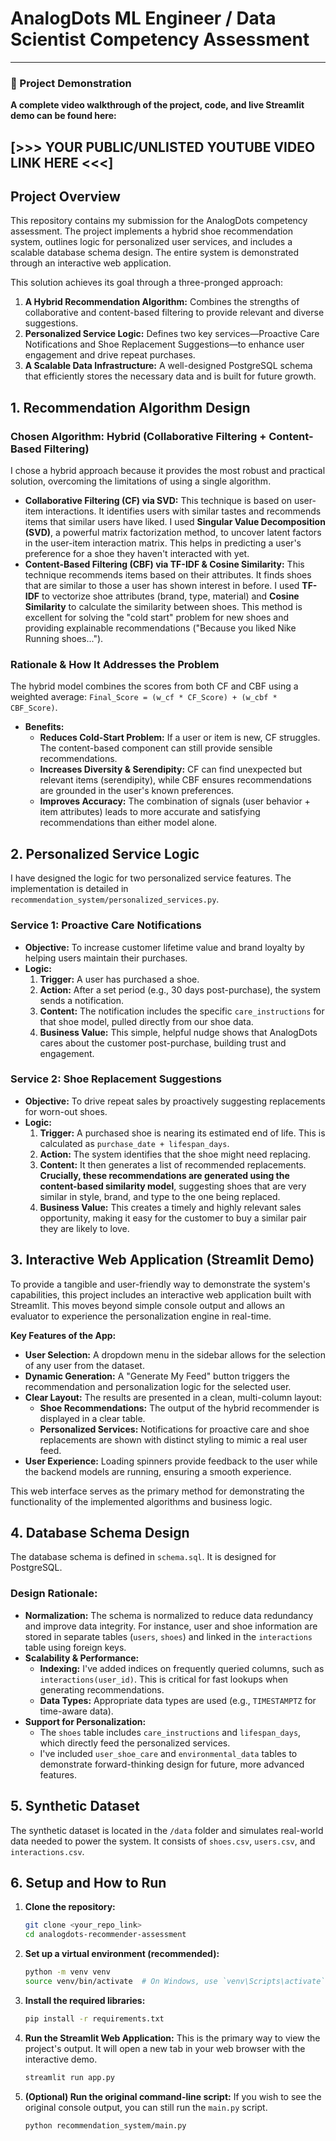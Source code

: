 # AnalogDots ML Engineer / Data Scientist Competency Assessment

---
### 🎥 Project Demonstration
**A complete video walkthrough of the project, code, and live Streamlit demo can be found here:**

**[>>> YOUR PUBLIC/UNLISTED YOUTUBE VIDEO LINK HERE <<<]**
---

## Project Overview

This repository contains my submission for the AnalogDots competency assessment. The project implements a hybrid shoe recommendation system, outlines logic for personalized user services, and includes a scalable database schema design. The entire system is demonstrated through an interactive web application.

This solution achieves its goal through a three-pronged approach:

1.  **A Hybrid Recommendation Algorithm:** Combines the strengths of collaborative and content-based filtering to provide relevant and diverse suggestions.
2.  **Personalized Service Logic:** Defines two key services—Proactive Care Notifications and Shoe Replacement Suggestions—to enhance user engagement and drive repeat purchases.
3.  **A Scalable Data Infrastructure:** A well-designed PostgreSQL schema that efficiently stores the necessary data and is built for future growth.

## 1. Recommendation Algorithm Design

### Chosen Algorithm: Hybrid (Collaborative Filtering + Content-Based Filtering)

I chose a hybrid approach because it provides the most robust and practical solution, overcoming the limitations of using a single algorithm.

*   **Collaborative Filtering (CF) via SVD:** This technique is based on user-item interactions. It identifies users with similar tastes and recommends items that similar users have liked. I used **Singular Value Decomposition (SVD)**, a powerful matrix factorization method, to uncover latent factors in the user-item interaction matrix. This helps in predicting a user's preference for a shoe they haven't interacted with yet.
*   **Content-Based Filtering (CBF) via TF-IDF & Cosine Similarity:** This technique recommends items based on their attributes. It finds shoes that are similar to those a user has shown interest in before. I used **TF-IDF** to vectorize shoe attributes (brand, type, material) and **Cosine Similarity** to calculate the similarity between shoes. This method is excellent for solving the "cold start" problem for new shoes and providing explainable recommendations ("Because you liked Nike Running shoes...").

### Rationale & How It Addresses the Problem

The hybrid model combines the scores from both CF and CBF using a weighted average: `Final_Score = (w_cf * CF_Score) + (w_cbf * CBF_Score)`.

*   **Benefits:**
    *   **Reduces Cold-Start Problem:** If a user or item is new, CF struggles. The content-based component can still provide sensible recommendations.
    *   **Increases Diversity & Serendipity:** CF can find unexpected but relevant items (serendipity), while CBF ensures recommendations are grounded in the user's known preferences.
    *   **Improves Accuracy:** The combination of signals (user behavior + item attributes) leads to more accurate and satisfying recommendations than either model alone.

## 2. Personalized Service Logic

I have designed the logic for two personalized service features. The implementation is detailed in `recommendation_system/personalized_services.py`.

### Service 1: Proactive Care Notifications

*   **Objective:** To increase customer lifetime value and brand loyalty by helping users maintain their purchases.
*   **Logic:**
    1.  **Trigger:** A user has purchased a shoe.
    2.  **Action:** After a set period (e.g., 30 days post-purchase), the system sends a notification.
    3.  **Content:** The notification includes the specific `care_instructions` for that shoe model, pulled directly from our shoe data.
    4.  **Business Value:** This simple, helpful nudge shows that AnalogDots cares about the customer post-purchase, building trust and engagement.

### Service 2: Shoe Replacement Suggestions

*   **Objective:** To drive repeat sales by proactively suggesting replacements for worn-out shoes.
*   **Logic:**
    1.  **Trigger:** A purchased shoe is nearing its estimated end of life. This is calculated as `purchase_date + lifespan_days`.
    2.  **Action:** The system identifies that the shoe might need replacing.
    3.  **Content:** It then generates a list of recommended replacements. **Crucially, these recommendations are generated using the content-based similarity model**, suggesting shoes that are very similar in style, brand, and type to the one being replaced.
    4.  **Business Value:** This creates a timely and highly relevant sales opportunity, making it easy for the customer to buy a similar pair they are likely to love.

## 3. Interactive Web Application (Streamlit Demo)

To provide a tangible and user-friendly way to demonstrate the system's capabilities, this project includes an interactive web application built with Streamlit. This moves beyond simple console output and allows an evaluator to experience the personalization engine in real-time.

**Key Features of the App:**
*   **User Selection:** A dropdown menu in the sidebar allows for the selection of any user from the dataset.
*   **Dynamic Generation:** A "Generate My Feed" button triggers the recommendation and personalization logic for the selected user.
*   **Clear Layout:** The results are presented in a clean, multi-column layout:
    *   **Shoe Recommendations:** The output of the hybrid recommender is displayed in a clear table.
    *   **Personalized Services:** Notifications for proactive care and shoe replacements are shown with distinct styling to mimic a real user feed.
*   **User Experience:** Loading spinners provide feedback to the user while the backend models are running, ensuring a smooth experience.

This web interface serves as the primary method for demonstrating the functionality of the implemented algorithms and business logic.

## 4. Database Schema Design

The database schema is defined in `schema.sql`. It is designed for PostgreSQL.

### Design Rationale:

*   **Normalization:** The schema is normalized to reduce data redundancy and improve data integrity. For instance, user and shoe information are stored in separate tables (`users`, `shoes`) and linked in the `interactions` table using foreign keys.
*   **Scalability & Performance:**
    *   **Indexing:** I've added indices on frequently queried columns, such as `interactions(user_id)`. This is critical for fast lookups when generating recommendations.
    *   **Data Types:** Appropriate data types are used (e.g., `TIMESTAMPTZ` for time-aware data).
*   **Support for Personalization:**
    *   The `shoes` table includes `care_instructions` and `lifespan_days`, which directly feed the personalized services.
    *   I've included `user_shoe_care` and `environmental_data` tables to demonstrate forward-thinking design for future, more advanced features.

## 5. Synthetic Dataset

The synthetic dataset is located in the `/data` folder and simulates real-world data needed to power the system. It consists of `shoes.csv`, `users.csv`, and `interactions.csv`.

## 6. Setup and How to Run

1.  **Clone the repository:**
    ```bash
    git clone <your_repo_link>
    cd analogdots-recommender-assessment
    ```

2.  **Set up a virtual environment (recommended):**
    ```bash
    python -m venv venv
    source venv/bin/activate  # On Windows, use `venv\Scripts\activate`
    ```

3.  **Install the required libraries:**
    ```bash
    pip install -r requirements.txt
    ```

4.  **Run the Streamlit Web Application:**
    This is the primary way to view the project's output. It will open a new tab in your web browser with the interactive demo.
    ```bash
    streamlit run app.py
    ```

5.  **(Optional) Run the original command-line script:**
    If you wish to see the original console output, you can still run the `main.py` script.
    ```bash
    python recommendation_system/main.py
    ```
